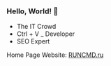 ### Hello, World! 👋


- The IT Crowd
- Ctrl + V _ Developer
- SEO Expert

Home Page Website: [RUNCMD.ru](https://runcmd.ru "exxtesy's Homepage")
